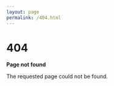 ```yaml
---
layout: page
permalink: /404.html
---
```


<div class="container">
  <h1>404</h1>

  <p><strong>Page not found</strong></p>
  <p>The requested page could not be found.</p>
</div>
